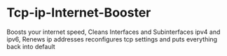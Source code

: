# Tcp-ip-Internet-Booster
Boosts your internet speed, Cleans Interfaces and Subinterfaces ipv4 and ipv6, Renews ip addresses reconfigures tcp settings and puts 
everything back into default

